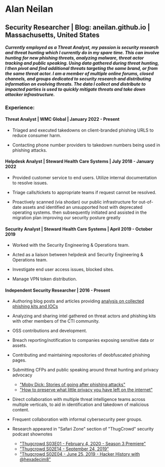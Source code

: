 # Alan Neilan
## Security Researcher | Blog: aneilan.github.io | Massachusetts, United States

##### Currently employed as a Threat Analyst, my passion is security research and threat hunting which I currently do in my spare time. This can involve hunting for new phishing threats, analyzing malware, threat actor tracking and public speaking. Using data gathered during threat hunting, I then pivot and find additional threats targeting the same brand, or from the same threat actor. I am a member of multiple online forums, closed channels, and groups dedicated to security research and distributing information on evolving threats. The data I collect and distribute to impacted parties is used to quickly mitigate threats and take down attacker infrastructure.

### Experience:
#### Threat Analyst | WMC Global | January 2022 - Present

* Triaged and executed takedowns on client-branded phishing URLS to reduce consumer harm.

* Contacting phone number providers to takedown numbers being used in phishing attacks.

#### Helpdesk Analyst | Steward Health Care Systems | July 2018 - January 2022

* Provided customer service to end users. Utilize internal documentation to resolve issues.

* Triage calls/tickets to appropriate teams if request cannot be resolved.

* Proactively scanned (via shodan) our public infrastructure for out-of-date assets and identified an unsupported host with deprecated operating systems. then subsequently initiated and assisted in the migration plan improving our security posture greatly 

#### Security Analyst | Steward Health Care Systems | April 2019 - October 2019

* Worked with the Security Engineering & Operations team.

* Acted as a liaison between helpdesk and Security Engineering & Operations team.

* Investigate end user access issues, blocked sites.

* Manage VPN token distribution.

#### Independent Security Researcher | 2016 - Present

* Authoring blog posts and articles providing [analysis on collected phishing kits and IOCs](https://aneilan.github.io/)

* Analyzing and sharing intel gathered on threat actors and phishing kits with other members of the CTI community.

* OSS contributions and development.

* Breach reporting/notification to companies exposing sensitive data or assets.

* Contributing and maintaining repositories of deobfuscated phishing pages.

* Submitting CFPs and public speaking around threat hunting and privacy advocacy
    * ["Moby Dick: Stories of going after phishing attacks"](https://youtu.be/a4dTLppfLx4)
    * ["How to preserve what little privacy you have left on the internet"](https://youtu.be/oEtiN0J4hBw)

* Direct collaboration with multiple threat intelligence teams across multiple verticals, to aid in identification and takedown of malicious content.

* Frequent collaboration with informal cybersecurity peer groups.

* Research appeared in "Safari Zone" section of "ThugCrowd" security podcast shownotes
    * ["Thugcrowd S03E01 - February 4, 2020 - Season 3 Premiere"](https://thugcrowd.com/notes/20200204.html)
    * ["Thugcrowd S02E14 - September 24, 2019"](https://thugcrowd.com/notes/20190924.html)
    * ["Thugcrowd S02E04 - June 25, 2019 - Hacker History with @hexadecim8"](https://thugcrowd.com/notes/20190625.html)
